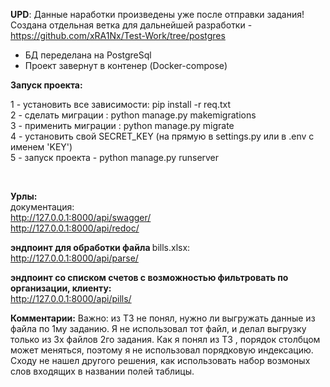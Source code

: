 <b>UPD</b>: Данные наработки произведены уже после отправки задания! <br>
Создана отдельная ветка для дальнейшей разработки - https://github.com/xRA1Nx/Test-Work/tree/postgres<br>
<ul>
<li>БД переделана на PostgreSql</li>
<li>Проект завернут в контенер (Docker-compose)</li>
</ul>


<b>Запуск проекта:</b>
<p>
1 - установить все зависимости: pip install -r req.txt <br>
2 - сделать миграции : python manage.py makemigrations <br>
3 - применить миграции : python manage.py migrate <br>
4 - установить свой SECRET_KEY (на прямую в settings.py или в .env c именем 'KEY') <br>
5 - запуск проекта - python manage.py runserver</p> <br>

<strong>Урлы:</strong><br>
  документация:<br>
    http://127.0.0.1:8000/api/swagger/<br>
    http://127.0.0.1:8000/api/redoc/<br>
    
  <b>эндпоинт для обработки файла </b>bills.xlsx:<br>
    http://127.0.0.1:8000/api/parse/<br>
  
  <b>эндпоинт со списком счетов с возможностью фильтровать по организации, клиенту:</b><br>
    http://127.0.0.1:8000/api/pills/<br>
    

<b>Комментарии:</b>
Важно: 
из ТЗ не понял, нужно ли выгружать данные из файла по 1му заданию. Я не использовал тот файл, и делал выгрузку только из 3х файлов 2го задания.
Как я понял из ТЗ , порядок столбцом может меняться, поэтому я не использовал порядковую индексацию. Сходу не нашел другого решения, как использовать набор возмоных слов входящих в названии полей таблицы.




